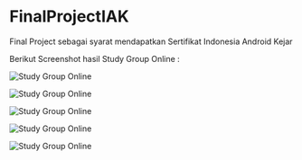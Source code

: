 # FinalProjectIAK
Final Project sebagai syarat mendapatkan Sertifikat Indonesia Android Kejar

Berikut Screenshot hasil Study Group Online : 

![Study Group Online](https://github.com/rhesal/FinalProjectIAK/blob/master/SCR%20Online/Screenshot_2016-05-09-11-33-23.png "Dashboard")

![Study Group Online](https://github.com/rhesal/FinalProjectIAK/blob/master/SCR%20Online/Screenshot_2016-05-09-11-33-34.png "Menu Settings")

![Study Group Online](https://github.com/rhesal/FinalProjectIAK/blob/master/SCR%20Online/Screenshot_2016-05-09-11-33-43.png "Detail View")

![Study Group Online](https://github.com/rhesal/FinalProjectIAK/blob/master/SCR%20Online/Screenshot_2016-05-09-11-33-57.png "Share")

![Study Group Online](https://github.com/rhesal/FinalProjectIAK/blob/master/SCR%20Online/Screenshot_2016-05-09-11-34-06.png "Settings")
